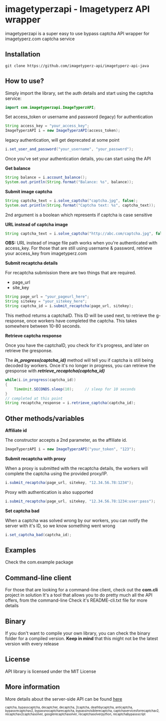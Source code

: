 imagetyperzapi - Imagetyperz API wrapper
=========================================
imagetyperzapi is a super easy to use bypass captcha API wrapper for imagetyperz.com captcha service

## Installation

    git clone https://github.com/imagetyperz-api/imagetyperz-api-java

## How to use?

Simply import the library, set the auth details and start using the captcha service:

``` java
import com.imagetyperzapi.ImageTyperzAPI;
```
Set access_token or username and password (legacy) for authentication

``` java
String access_key = "your_access_key";
ImageTyperzAPI i = new ImageTyperzAPI(access_token);
```
legacy authentication, will get deprecated at some point
``` java
i.set_user_and_password("your_username", "your_password");
```
Once you've set your authentication details, you can start using the API

**Get balance**

``` java
String balance = i.account_balance();
System.out.println(String.format("Balance: %s", balance));
```

**Submit image captcha**

``` java
String captcha_text = i.solve_captcha("captcha.jpg", false);
System.out.println(String.format("Captcha text: %s", captcha_text));
```
2nd argument is a boolean which represents if captcha is case sensitive

**URL instead of captcha image**
``` java
String captcha_text = i.solve_captcha("http://abc.com/captcha.jpg", false);
```
**OBS:** URL instead of image file path works when you're authenticated with access_key.
 For those that are still using username & password, retrieve your access_key from 
 imagetyperz.com

**Submit recaptcha details**

For recaptcha submission there are two things that are required.
- page_url
- site_key
``` java
String page_url = "your_pageurl_here";
String sitekey = "your_sitekey_here";
String captcha_id = i.submit_recaptcha(page_url, sitekey);
```
This method returns a captchaID. This ID will be used next, to retrieve the g-response, once workers have
completed the captcha. This takes somewhere between 10-80 seconds.

**Retrieve captcha response**

Once you have the captchaID, you check for it's progress, and later on retrieve the gresponse.

The ***in_progress(captcha_id)*** method will tell you if captcha is still being decoded by workers.
Once it's no longer in progress, you can retrieve the gresponse with ***retrieve_recaptcha(captcha_id)***

``` java
while(i.in_progress(captcha_id))
{
    TimeUnit.SECONDS.sleep(10);     // sleep for 10 seconds
}
// completed at this point
String recaptcha_response = i.retrieve_captcha(captcha_id);
```

## Other methods/variables

**Affiliate id**

The constructor accepts a 2nd parameter, as the affiliate id.
``` java
ImageTyperzAPI i = new ImageTyperzAPI("your_token", "123");
```


**Submit recaptcha with proxy**

When a proxy is submitted with the recaptcha details, the workers will complete the captcha using
the provided proxy/IP.

``` java
i.submit_recaptcha(page_url, sitekey, "12.34.56.78:1234");
```
Proxy with authentication is also supported
``` java
i.submit_recaptcha(page_url, sitekey, "12.34.56.78:1234:user:pass");
```

**Set captcha bad**

When a captcha was solved wrong by our workers, you can notify the server with it's ID,
so we know something went wrong

``` java
i.set_captcha_bad(captcha_id);
```

## Examples
Check the com.example package

## Command-line client
For those that are looking for a command-line client, check out the **com.cli** project in solution
It's a tool that allows you to do pretty much all the API offers, from the command-line
Check it's README-cli.txt file for more details

## Binary
If you don't want to compile your own library, you can check the binary folder for a compiled version.
**Keep in mind** that this might not be the latest version with every release

## License
API library is licensed under the MIT License

## More information
More details about the server-side API can be found [here](http://imagetyperz.com)


<sup><sub>captcha, bypasscaptcha, decaptcher, decaptcha, 2captcha, deathbycaptcha, anticaptcha, 
bypassrecaptchav2, bypassnocaptcharecaptcha, bypassinvisiblerecaptcha, captchaservicesforrecaptchav2, 
recaptchav2captchasolver, googlerecaptchasolver, recaptchasolverpython, recaptchabypassscript</sup></sub>

